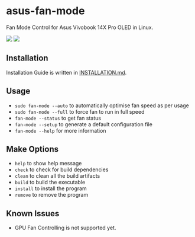 # asus-fan-mode

Fan Mode Control for Asus Vivobook 14X Pro OLED in Linux.

![](https://img.shields.io/github/license/Arkapravo-Ghosh/asus-fan-mode)
![](https://img.shields.io/badge/platform-Linux-blue)

## Installation

Installation Guide is written in [INSTALLATION.md](INSTALLATION.md).

## Usage

- `sudo fan-mode --auto` to automatically optimise fan speed as per usage
- `sudo fan-mode --full` to force fan to run in full speed
- `fan-mode --status` to get fan status
- `fan-mode --setup` to generate a default configuration file
- `fan-mode --help` for more information

## Make Options

- `help` to show help message
- `check` to check for build dependencies
- `clean` to clean all the build artifacts
- `build` to build the executable
- `install` to install the program
- `remove` to remove the program

## Known Issues

- GPU Fan Controlling is not supported yet.
